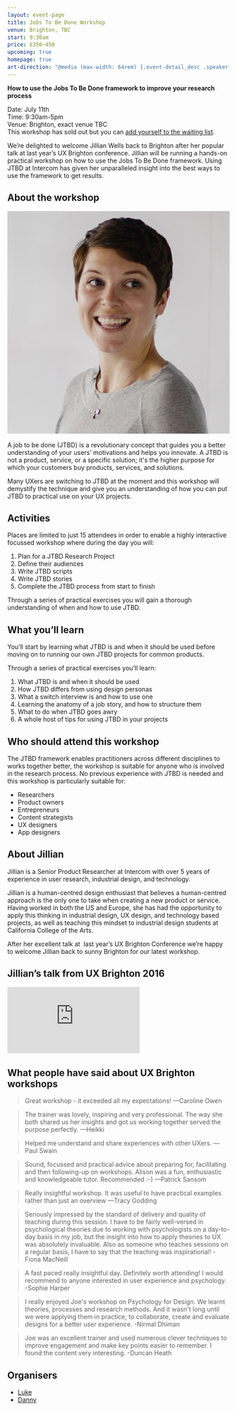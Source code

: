 ```yaml
---
layout: event-page  
title: Jobs To Be Done Workshop
venue: Brighton, TBC
start: 9:30am
price: £350–450
upcoming: true
homepage: true
art-direction: "@media (max-width: 64rem) {.event-detail_desc .speaker-photo{width: 90%; max-width: 100px;}} @media (min-width: 60rem) {.event-detail_desc .speaker-photo {width: 30%; float: left; padding-right: 1em}} .speaker-photo {margin: 0; padding: 0; border: 0}"
---
```


__How to use the Jobs To Be Done framework to improve your research process__

Date: July 11th<br />
Time: 9:30am-5pm<br />
Venue: Brighton, exact venue TBC<br />
This workshop has sold out but you can <a href="https://www.eventbrite.co.uk/e/jobs-to-be-done-workshop-tickets-34417737379?&_eboga=2.34310499.390342416.1495286678-749280309.1494332916">add yourself to the waiting list</a>.

We’re delighted to welcome Jillian Wells back to Brighton after her popular talk at last year’s UX Brighton conference. Jillian will be running a hands-on practical workshop on how to use the Jobs To Be Done framework. Using JTBD at Intercom has given her unparalleled insight into the best ways to use the framework to get results.

## About the workshop

<img id="Jillian" src="../assets/2017-jtbdWorkshop/jillian-wells-adjusted-1362.jpg" alt="Photo of Jillian" class="speaker-photo">

A job to be done (JTBD) is a revolutionary concept that guides you a better understanding of your users’ motivations and helps you innovate. A JTBD is not a product, service, or a specific solution; it's the higher purpose for which your customers buy products, services, and solutions.

Many UXers are switching to JTBD at the moment and this workshop will demystify the technique and give you an understanding of how you can put JTBD to practical use on your UX projects. 

## Activities

Places are limited to just 15 attendees in order to enable a highly interactive focussed workshop where during the day you will:

1. Plan for a JTBD Research Project
2. Define their audiences
3. Write JTBD scripts
4. Write JTBD stories
5. Complete the JTBD process from start to finish

Through a series of practical exercises you will gain a thorough understanding of when and how to use JTBD.

## What you’ll learn

You’ll start by learning what JTBD is and when it should be used before moving on to running our own JTBD projects for common products.

Through a series of practical exercises you’ll learn:

1. What JTBD is and when it should be used 
2. How JTBD differs from using design personas
3. What a switch interview is and how to use one
4. Learning the anatomy of a job story, and how to structure them
5. What to do when JTBD goes awry
6. A whole host of tips for using JTBD in your projects

## Who should attend this workshop

The JTBD framework enables practitioners across different disciplines to works together better, the workshop is suitable for anyone who is involved in the research process. No previous experience with JTBD is needed and this workshop is particularly suitable for:

* Researchers
* Product owners
* Entrepreneurs
* Content strategists
* UX designers
* App designers

## About Jillian

Jillian is a Senior Product Researcher at Intercom with over 5 years of experience in user research, industrial design, and technology.

Jillian is a human-centred design enthusiast that believes a human-centred approach is the only one to take when creating a new product or service. Having worked in both the US and Europe, she has had the opportunity to apply this thinking in industrial design, UX design, and technology based projects, as well as teaching this mindset to industrial design students at California College of the Arts.

After her excellent talk at  last year’s UX Brighton Conference we’re happy to welcome Jillian back to sunny Brighton for our latest workshop. 

## Jillian’s talk from UX Brighton 2016

<div class="responsive-height-limiter"><div class="embed-container"><iframe src="https://www.youtube.com/embed/85VeGQeKq7k" frameborder="0" scrolling="no" allowfullscreen></iframe></div></div>

## What people have said about UX Brighton workshops

> Great workshop - it exceeded all my expectations!
—Caroline Owen

> The trainer was lovely, inspiring and very professional. The way she both shared us her insights and got us working together served the purpose perfectly.
—Heikki

> Helped me understand and share experiences with other UXers.
—Paul Swain

> Sound, focussed and practical advice about preparing for, facilitating and then following-up on workshops. Alison was a fun, enthusiastic and knowledgeable tutor. Recommended :-)
—Patrick Sansom

> Really insightful workshop. It was useful to have practical examples rather than just an overview
—Tracy Godding

> Seriously impressed by the standard of delivery and quality of teaching during this session. I have to be fairly well-versed in psychological theories due to working with psychologists on a day-to-day basis in my job, but the insight into how to apply theories to UX was absolutely invaluable. Also as someone who teaches sessions on a regular basis, I have to say that the teaching was inspirational!
-Fiona MacNeill

> A fast paced really insightful day. Definitely worth attending! I would recommend to anyone interested in user experience and psychology. 
-Sophie Harper

> I really enjoyed Joe's workshop on Psychology for Design. We learnt theories, processes and research methods. And it wasn't long until we were applying them in practice; to collaborate, create and evaluate designs for a better user experience.
-Nirmal Dhiman

> Joe was an excellent trainer and used numerous clever techniques to improve engagement and make key points easier to remember. I found the content very interesting.
-Duncan Heath

## Organisers

- <a href="http://uxbrighton.org.uk/about/#luke">Luke</a>
- <a href="http://uxbrighton.org.uk/about/#danny">Danny</a>
